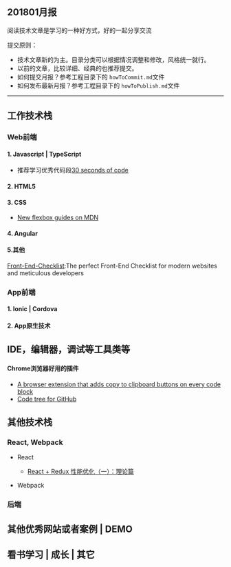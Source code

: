 ## 201801月报

阅读技术文章是学习的一种好方式，好的一起分享交流

提交原则：

- 技术文章新的为主。目录分类可以根据情况调整和修改，风格统一就行。
- 以前的文章，比较详细、经典的也推荐提交。
- 如何提交月报？参考工程目录下的 `howToCommit.md`文件
- 如何发布最新月报？参考工程目录下的 `howToPublish.md`文件

---


## 工作技术栈


### Web前端


#### 1. Javascript | TypeScript

- 推荐学习优秀代码段[30 seconds of code](https://github.com/Chalarangelo/30-seconds-of-code)


#### 2. HTML5


#### 3. CSS 

- [New flexbox guides on MDN](https://hacks.mozilla.org/2018/01/new-flexbox-guides-on-mdn/)

#### 4. Angular


#### 5.其他

[Front-End-Checklist](https://github.com/thedaviddias/Front-End-Checklist):The perfect Front-End Checklist for modern websites and meticulous developers


### App前端


#### 1. Ionic | Cordova


#### 2. App原生技术


## IDE，编辑器，调试等工具类等


#### Chrome浏览器好用的插件 

- [A browser extension that adds copy to clipboard buttons on every code block](https://github.com/zenorocha/codecopy)
- [Code tree for GitHub](https://github.com/buunguyen/octotree)



## 其他技术栈


### React, Webpack 

- React
    
    - [React + Redux 性能优化（一）：理论篇](https://zhuanlan.zhihu.com/p/32601923)

- Webpack


### 后端



## 其他优秀网站或者案例 | DEMO


## 看书学习 | 成长 | 其它







